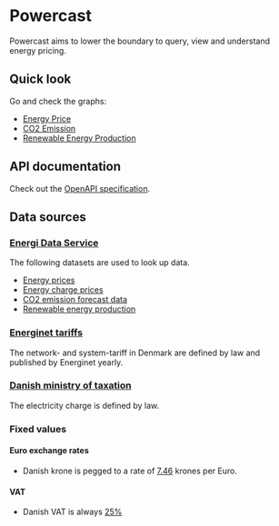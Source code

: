# Powercast

Powercast aims to lower the boundary to query, view and understand energy pricing.

## Quick look

Go and check the graphs:
 - [Energy Price](https://codereaper.com/powercast-data/energy-price/)
 - [CO2 Emission](https://codereaper.com/powercast-data/emission-co2/)
 - [Renewable Energy Production](https://codereaper.com/powercast-data/renewables/)

## API documentation

Check out the [OpenAPI specification](https://codereaper.com/powercast-data/openapi/).

## Data sources

### [Energi Data Service](https://www.energidataservice.dk/)

The following datasets are used to look up data.

- [Energy prices](https://www.energidataservice.dk/tso-electricity/Elspotprices)
- [Energy charge prices](https://www.energidataservice.dk/tso-electricity/DatahubPricelist)
- [CO2 emission forecast data](https://www.energidataservice.dk/tso-electricity/CO2EmisProg)
- [Renewable energy production](https://www.energidataservice.dk/tso-electricity/forecasts_hour)

### [Energinet tariffs](https://energinet.dk/el/elmarkedet/tariffer/aktuelle-tariffer/)

The network- and system-tariff in Denmark are defined by law and published by Energinet yearly.

### [Danish ministry of taxation](https://skm.dk/tal-og-metode/satser/satser-og-beloebsgraenser-i-lovgivningen/elafgiftsloven)

The electricity charge is defined by law.

### Fixed values

#### Euro exchange rates

-  Danish krone is pegged to a rate of [7.46](https://www.investopedia.com/terms/d/dkk.asp) krones per Euro.

#### VAT

- Danish VAT is always [25%](https://www.retsinformation.dk/eli/lta/2019/1021#P33)
